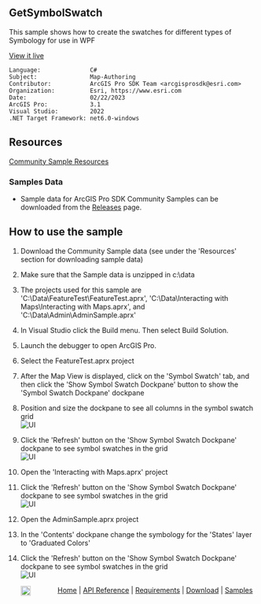 ## GetSymbolSwatch

<!-- TODO: Write a brief abstract explaining this sample -->
This sample shows how to create the swatches for different types of Symbology for use in WPF  
  


<a href="https://pro.arcgis.com/en/pro-app/sdk/" target="_blank">View it live</a>

<!-- TODO: Fill this section below with metadata about this sample-->
```
Language:              C#
Subject:               Map-Authoring
Contributor:           ArcGIS Pro SDK Team <arcgisprosdk@esri.com>
Organization:          Esri, https://www.esri.com
Date:                  02/22/2023
ArcGIS Pro:            3.1
Visual Studio:         2022
.NET Target Framework: net6.0-windows
```

## Resources

[Community Sample Resources](https://github.com/Esri/arcgis-pro-sdk-community-samples#resources)

### Samples Data

* Sample data for ArcGIS Pro SDK Community Samples can be downloaded from the [Releases](https://github.com/Esri/arcgis-pro-sdk-community-samples/releases) page.  

## How to use the sample
<!-- TODO: Explain how this sample can be used. To use images in this section, create the image file in your sample project's screenshots folder. Use relative url to link to this image using this syntax: ![My sample Image](FacePage/SampleImage.png) -->
1. Download the Community Sample data (see under the 'Resources' section for downloading sample data)  
1. Make sure that the Sample data is unzipped in c:\data   
1. The projects used for this sample are 'C:\Data\FeatureTest\FeatureTest.aprx', 'C:\Data\Interacting with Maps\Interacting with Maps.aprx', and 'C:\Data\Admin\AdminSample.aprx'  
1. In Visual Studio click the Build menu. Then select Build Solution.  
1. Launch the debugger to open ArcGIS Pro.  
1. Select the FeatureTest.aprx project  
1. After the Map View is displayed, click on the 'Symbol Swatch' tab, and then click the 'Show Symbol Swatch Dockpane' button to show the 'Symbol Swatch Dockpane' dockpane    
1. Position and size the dockpane to see all columns in the symbol swatch grid  
![UI](Screenshots/Screenshot1.png)  
  
1. Click the 'Refresh' button on the 'Show Symbol Swatch Dockpane' dockpane to see symbol swatches in the grid    
![UI](Screenshots/Screenshot2.png)  
  
1. Open the 'Interacting with Maps.aprx' project  
1. Click the 'Refresh' button on the 'Show Symbol Swatch Dockpane' dockpane to see symbol swatches in the grid    
![UI](Screenshots/Screenshot3.png)  
  
1. Open the AdminSample.aprx project  
1. In the 'Contents' dockpane change the symbology for the 'States' layer to 'Graduated Colors'  
1. Click the 'Refresh' button on the 'Show Symbol Swatch Dockpane' dockpane to see symbol swatches in the grid    
![UI](Screenshots/Screenshot4.png)  
  


<!-- End -->

&nbsp;&nbsp;&nbsp;&nbsp;&nbsp;&nbsp;<img src="https://esri.github.io/arcgis-pro-sdk/images/ArcGISPro.png"  alt="ArcGIS Pro SDK for Microsoft .NET Framework" height = "20" width = "20" align="top"  >
&nbsp;&nbsp;&nbsp;&nbsp;&nbsp;&nbsp;&nbsp;&nbsp;&nbsp;&nbsp;&nbsp;&nbsp;
[Home](https://github.com/Esri/arcgis-pro-sdk/wiki) | <a href="https://pro.arcgis.com/en/pro-app/latest/sdk/api-reference" target="_blank">API Reference</a> | [Requirements](https://github.com/Esri/arcgis-pro-sdk/wiki#requirements) | [Download](https://github.com/Esri/arcgis-pro-sdk/wiki#installing-arcgis-pro-sdk-for-net) | <a href="https://github.com/esri/arcgis-pro-sdk-community-samples" target="_blank">Samples</a>
